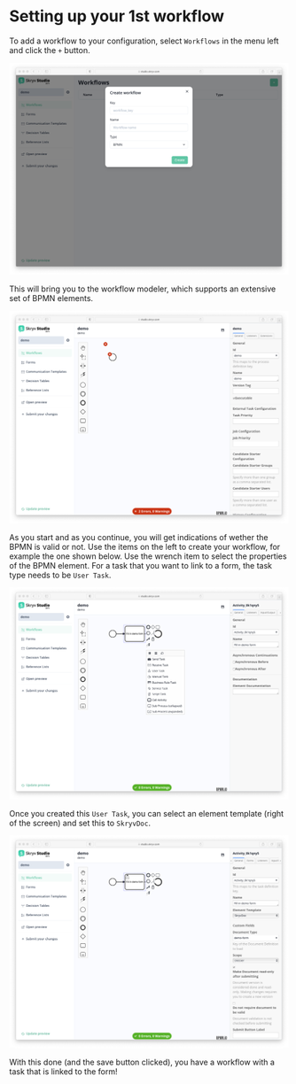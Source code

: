 # Setting up your 1st workflow

To add a workflow to your configuration, select `Workflows` in the menu left and click the `+` button.

![Image](../_media/studio-workflow-new.png)

This will bring you to the workflow modeler, which supports an extensive set of BPMN elements.

![Image](../_media/studio-workflow-bpmn.png)

As you start and as you continue, you will get indications of wether the BPMN is valid or not. Use the items on the left to create your workflow, for example the one shown below.
Use the wrench item to select the properties of the BPMN element. For a task that you want to link to a form, the task type needs to be `User Task`.

![Image](../_media/studio-workflow-bpmn-created.png)

Once you created this `User Task`, you can select an element template (right of the screen) and set this to `SkryvDoc`.

![Image](../_media/studio-workflow-element-template.png)

With this done (and the save button clicked), you have a workflow with a task that is linked to the form!
